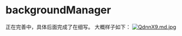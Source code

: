 # backgroundManager
正在完善中，具体后面完成了在细写。
大概样子如下：
[![QdnnX9.md.jpg](https://s2.ax1x.com/2019/12/08/QdnnX9.md.jpg)](https://imgse.com/i/QdnnX9)
